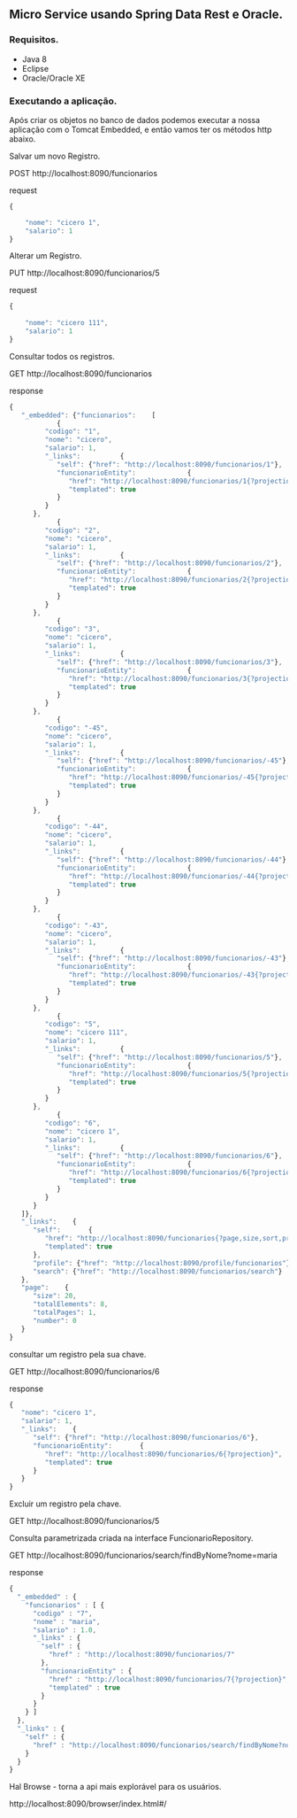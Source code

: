 ## Micro Service usando Spring Data Rest e Oracle.

### Requisitos.

- Java 8
- Eclipse
- Oracle/Oracle XE

### Executando a aplicação.


Após criar os objetos no banco de dados podemos executar a nossa aplicação com o Tomcat Embedded, e então vamos ter os métodos http abaixo.


Salvar um novo Registro.

POST
http://localhost:8090/funcionarios

request
```javascript
{

    "nome": "cicero 1",
    "salario": 1
}
```


Alterar um Registro.

PUT
http://localhost:8090/funcionarios/5

request
```javascript
{
    
    "nome": "cicero 111",
    "salario": 1
}
```

Consultar todos os registros.

GET
http://localhost:8090/funcionarios

response
```javascript
{
   "_embedded": {"funcionarios":    [
            {
         "codigo": "1",
         "nome": "cicero",
         "salario": 1,
         "_links":          {
            "self": {"href": "http://localhost:8090/funcionarios/1"},
            "funcionarioEntity":             {
               "href": "http://localhost:8090/funcionarios/1{?projection}",
               "templated": true
            }
         }
      },
            {
         "codigo": "2",
         "nome": "cicero",
         "salario": 1,
         "_links":          {
            "self": {"href": "http://localhost:8090/funcionarios/2"},
            "funcionarioEntity":             {
               "href": "http://localhost:8090/funcionarios/2{?projection}",
               "templated": true
            }
         }
      },
            {
         "codigo": "3",
         "nome": "cicero",
         "salario": 1,
         "_links":          {
            "self": {"href": "http://localhost:8090/funcionarios/3"},
            "funcionarioEntity":             {
               "href": "http://localhost:8090/funcionarios/3{?projection}",
               "templated": true
            }
         }
      },
            {
         "codigo": "-45",
         "nome": "cicero",
         "salario": 1,
         "_links":          {
            "self": {"href": "http://localhost:8090/funcionarios/-45"},
            "funcionarioEntity":             {
               "href": "http://localhost:8090/funcionarios/-45{?projection}",
               "templated": true
            }
         }
      },
            {
         "codigo": "-44",
         "nome": "cicero",
         "salario": 1,
         "_links":          {
            "self": {"href": "http://localhost:8090/funcionarios/-44"},
            "funcionarioEntity":             {
               "href": "http://localhost:8090/funcionarios/-44{?projection}",
               "templated": true
            }
         }
      },
            {
         "codigo": "-43",
         "nome": "cicero",
         "salario": 1,
         "_links":          {
            "self": {"href": "http://localhost:8090/funcionarios/-43"},
            "funcionarioEntity":             {
               "href": "http://localhost:8090/funcionarios/-43{?projection}",
               "templated": true
            }
         }
      },
            {
         "codigo": "5",
         "nome": "cicero 111",
         "salario": 1,
         "_links":          {
            "self": {"href": "http://localhost:8090/funcionarios/5"},
            "funcionarioEntity":             {
               "href": "http://localhost:8090/funcionarios/5{?projection}",
               "templated": true
            }
         }
      },
            {
         "codigo": "6",
         "nome": "cicero 1",
         "salario": 1,
         "_links":          {
            "self": {"href": "http://localhost:8090/funcionarios/6"},
            "funcionarioEntity":             {
               "href": "http://localhost:8090/funcionarios/6{?projection}",
               "templated": true
            }
         }
      }
   ]},
   "_links":    {
      "self":       {
         "href": "http://localhost:8090/funcionarios{?page,size,sort,projection}",
         "templated": true
      },
      "profile": {"href": "http://localhost:8090/profile/funcionarios"},
      "search": {"href": "http://localhost:8090/funcionarios/search"}
   },
   "page":    {
      "size": 20,
      "totalElements": 8,
      "totalPages": 1,
      "number": 0
   }
}
```


consultar um registro pela sua chave.

GET
http://localhost:8090/funcionarios/6

response
```javascript
{
   "nome": "cicero 1",
   "salario": 1,
   "_links":    {
      "self": {"href": "http://localhost:8090/funcionarios/6"},
      "funcionarioEntity":       {
         "href": "http://localhost:8090/funcionarios/6{?projection}",
         "templated": true
      }
   }
}
```

Excluir um registro pela chave.

GET
http://localhost:8090/funcionarios/5




Consulta parametrizada criada na interface FuncionarioRepository.

GET
http://localhost:8090/funcionarios/search/findByNome?nome=maria

response
```javascript
{
  "_embedded" : {
    "funcionarios" : [ {
      "codigo" : "7",
      "nome" : "maria",
      "salario" : 1.0,
      "_links" : {
        "self" : {
          "href" : "http://localhost:8090/funcionarios/7"
        },
        "funcionarioEntity" : {
          "href" : "http://localhost:8090/funcionarios/7{?projection}",
          "templated" : true
        }
      }
    } ]
  },
  "_links" : {
    "self" : {
      "href" : "http://localhost:8090/funcionarios/search/findByNome?nome=maria"
    }
  }
}
```




Hal Browse - torna a api mais explorável para os usuários.

http://localhost:8090/browser/index.html#/



